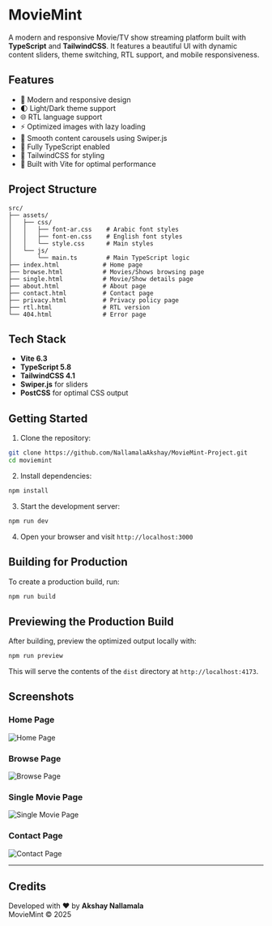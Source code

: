 # MovieMint

A modern and responsive Movie/TV show streaming platform built with **TypeScript** and **TailwindCSS**. It features a beautiful UI with dynamic content sliders, theme switching, RTL support, and mobile responsiveness.

## Features

- 🎨 Modern and responsive design  
- 🌓 Light/Dark theme support  
- 🌐 RTL language support  
- ⚡️ Optimized images with lazy loading  
- 🔄 Smooth content carousels using Swiper.js  
- 🎯 Fully TypeScript enabled  
- 🎨 TailwindCSS for styling  
- 🚀 Built with Vite for optimal performance  

## Project Structure

```
src/
├── assets/
│   ├── css/
│   │   ├── font-ar.css    # Arabic font styles
│   │   ├── font-en.css    # English font styles
│   │   └── style.css      # Main styles
│   └── js/
│       └── main.ts        # Main TypeScript logic
├── index.html            # Home page
├── browse.html           # Movies/Shows browsing page
├── single.html           # Movie/Show details page
├── about.html            # About page
├── contact.html          # Contact page
├── privacy.html          # Privacy policy page
├── rtl.html              # RTL version
└── 404.html              # Error page
```

## Tech Stack

- **Vite 6.3**  
- **TypeScript 5.8**  
- **TailwindCSS 4.1**  
- **Swiper.js** for sliders  
- **PostCSS** for optimal CSS output  

## Getting Started

1. Clone the repository:

```bash
git clone https://github.com/NallamalaAkshay/MovieMint-Project.git
cd moviemint
```

2. Install dependencies:

```bash
npm install
```

3. Start the development server:

```bash
npm run dev
```

4. Open your browser and visit `http://localhost:3000`

## Building for Production

To create a production build, run:

```bash
npm run build
```

## Previewing the Production Build

After building, preview the optimized output locally with:

```bash
npm run preview
```

This will serve the contents of the `dist` directory at `http://localhost:4173`.

## Screenshots

### Home Page
![Home Page](screenshots/pic1.png)

### Browse Page
![Browse Page](screenshots/pic2.png)

### Single Movie Page
![Single Movie Page](screenshots/pic3.png)

### Contact Page
![Contact Page](screenshots/pic4.png)

---

## Credits

Developed with ❤️ by **Akshay Nallamala**  
MovieMint © 2025  
